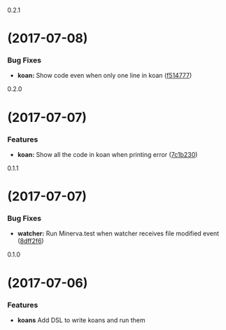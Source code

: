 <a name="https://github.com/uesteibar/minerva/tree/v0.2.1">0.2.1</a>
#  (2017-07-08)


### Bug Fixes

* **koan:** Show code even when only one line in koan ([f514777](https://github.com/uesteibar/minerva/commit/f514777))


<a name="https://github.com/uesteibar/minerva/tree/v0.2.0">0.2.0</a>
#  (2017-07-07)


### Features

* **koan:** Show all the code in koan when printing error ([7c1b230](https://github.com/uesteibar/minerva/commit/7c1b230))


<a name="https://github.com/uesteibar/minerva/tree/v0.1.1">0.1.1</a>
#  (2017-07-07)


### Bug Fixes

* **watcher:** Run Minerva.test when watcher receives file modified event ([8dff2f6](https://github.com/uesteibar/minerva/commit/8dff2f6))


<a name="">0.1.0</a>
#  (2017-07-06)


### Features

* **koans** Add DSL to write koans and run them

